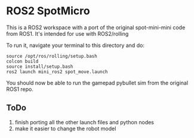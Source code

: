 # ROS2 SpotMicro

This is a ROS2 workspace with a port of the original spot-mini-mini code from ROS1. It's intended for use with ROS2/rolling

To run it, navigate your terminal to this directory and do:

```
source /opt/ros/rolling/setup.bash 
colcon build
source install/setup.bash
ros2 launch mini_ros2 spot_move.launch 
```

You should now be able to run the gamepad pybullet sim from the original ROS1 repo.

## ToDo

1. finish porting all the other launch files and python nodes
2. make it easier to change the robot model